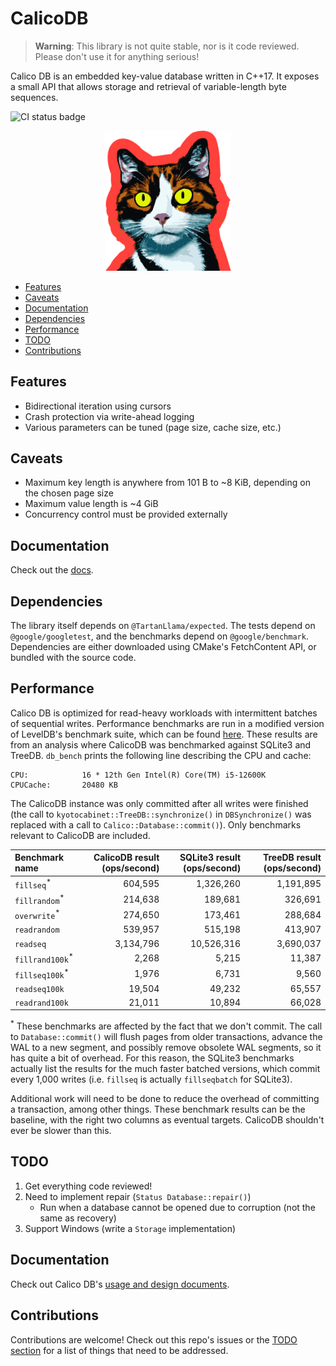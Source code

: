 # CalicoDB

> **Warning**: This library is not quite stable, nor is it code reviewed. 
> Please don't use it for anything serious!

Calico DB is an embedded key-value database written in C++17.
It exposes a small API that allows storage and retrieval of variable-length byte sequences.

![CI status badge](https://github.com/andy-byers/CalicoDB/actions/workflows/actions.yml/badge.svg)

<div align="center">
    <img src="doc/mascot.png" style="width: 40%; max-width: 400px" />
</div>

+ [Features](#features)
+ [Caveats](#caveats)
+ [Documentation](#documentation)
+ [Dependencies](#dependencies)
+ [Performance](#performance)
+ [TODO](#todo)
+ [Contributions](#contributions)

## Features
+ Bidirectional iteration using cursors
+ Crash protection via write-ahead logging
+ Various parameters can be tuned (page size, cache size, etc.)

## Caveats
+ Maximum key length is anywhere from 101 B to ~8 KiB, depending on the chosen page size
+ Maximum value length is ~4 GiB
+ Concurrency control must be provided externally

## Documentation
Check out the [docs](doc/doc.md).

## Dependencies
The library itself depends on `@TartanLlama/expected`.
The tests depend on `@google/googletest`, and the benchmarks depend on `@google/benchmark`.
Dependencies are either downloaded using CMake's FetchContent API, or bundled with the source code.

## Performance
Calico DB is optimized for read-heavy workloads with intermittent batches of sequential writes.
Performance benchmarks are run in a modified version of LevelDB's benchmark suite, which can be found [here](https://github.com/andy-byers/leveldb/tree/db_bench_calico).
These results are from an analysis where CalicoDB was benchmarked against SQLite3 and TreeDB.
`db_bench` prints the following line describing the CPU and cache:
```
CPU:            16 * 12th Gen Intel(R) Core(TM) i5-12600K
CPUCache:       20480 KB
```

The CalicoDB instance was only committed after all writes were finished (the call to `kyotocabinet::TreeDB::synchronize()` in `DBSynchronize()` was replaced with a call to `Calico::Database::commit()`). 
Only benchmarks relevant to CalicoDB are included.

| Benchmark name             | CalicoDB result (ops/second) | SQLite3 result (ops/second) | TreeDB result (ops/second) |
|:---------------------------|-----------------------------:|----------------------------:|---------------------------:|
| `fillseq`<sup>*</sup>      |                      604,595 |                   1,326,260 |                  1,191,895 |
| `fillrandom`<sup>*</sup>   |                      214,638 |                     189,681 |                    326,691 |
| `overwrite`<sup>*</sup>    |                      274,650 |                     173,461 |                    288,684 |
| `readrandom`               |                      539,957 |                     515,198 |                    413,907 |
| `readseq`                  |                    3,134,796 |                  10,526,316 |                  3,690,037 |
| `fillrand100k`<sup>*</sup> |                        2,268 |                       5,215 |                     11,387 |
| `fillseq100k`<sup>*</sup>  |                        1,976 |                       6,731 |                      9,560 |
| `readseq100k`              |                       19,504 |                      49,232 |                     65,557 |
| `readrand100k`             |                       21,011 |                      10,894 |                     66,028 |

<sup>*</sup> These benchmarks are affected by the fact that we don't commit.
The call to `Database::commit()` will flush pages from older transactions, advance the WAL to a new segment, and possibly remove obsolete WAL segments, so it has quite a bit of overhead.
For this reason, the SQLite3 benchmarks actually list the results for the much faster batched versions, which commit every 1,000 writes (i.e. `fillseq` is actually `fillseqbatch` for SQLite3).

Additional work will need to be done to reduce the overhead of committing a transaction, among other things.
These benchmark results can be the baseline, with the right two columns as eventual targets.
CalicoDB shouldn't ever be slower than this.

## TODO
1. Get everything code reviewed!
2. Need to implement repair (`Status Database::repair()`)
    + Run when a database cannot be opened due to corruption (not the same as recovery)
3. Support Windows (write a `Storage` implementation)

## Documentation
Check out Calico DB's [usage and design documents](doc).

## Contributions
Contributions are welcome!
Check out this repo's issues or the [TODO section](#todo) for a list of things that need to be addressed.